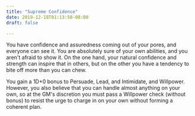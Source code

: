 ```yaml
---
title: "Supreme Confidence"
date: 2019-12-18T01:13:58-08:00
draft: false

---
```


You have confidence and assuredness coming out of your pores, and everyone can see it. You are absolutely sure of your own abilities, and you aren't afraid to show it. On the one hand, your natural confidence and strength can inspire that in others, but on the other you have a tendency to bite off more than you can chew.

You gain a 1D+0 bonus to Persuade, Lead, and Intimidate, and Willpower. However, you also believe that you can handle almost anything on your own, so at the GM's discretion you must pass a Willpower check (without bonus) to resist the urge to charge in on your own without forming a coherent plan.
